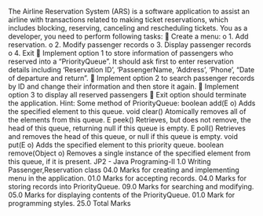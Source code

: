 The Airline Reservation System (ARS) is a software application to assist an airline with transactions
related to making ticket reservations, which includes blocking, reserving, canceling and rescheduling
tickets. You as a developer, you need to perform following tasks:
 Create a menu:
o 1. Add reservation.
o 2. Modify passenger records
o 3. Display passenger records
o 4. Exit
 Implement option 1 to store information of passengers who reserved into a “PriorityQueue”.
It should ask first to enter reservation details including ‘Reservation ID’, ‘PassengerName,
‘Address’, ‘Phone’, “Date of departure and return”.
 Implement option 2 to search passenger records by ID and change their information and then
store it again.
 Implement option 3 to display all reserved passengers
 Exit option should terminate the application.
Hint: Some method of PriorityQueue:
boolean add(E o) Adds the specified element to this queue.
void clear() Atomically removes all of the elements from this queue.
E peek() Retrieves, but does not remove, the head of this queue, returning null if this queue is empty.
E poll() Retrieves and removes the head of this queue, or null if this queue is empty.
void put(E o) Adds the specified element to this priority queue.
boolean remove(Object o) Removes a single instance of the specified element from this queue, if it is present.
JP2 - Java Programing-II
1.0 Writing Passenger,Reservation class
04.0 Marks for creating and implementing menu in the application.
01.0 Marks for accepting records.
04.0 Marks for storing records into PriorityQueue.
09.0 Marks for searching and modifying.
05.0 Marks for displaying contents of the PriorityQueue.
01.0 Mark for programming styles.
25.0 Total Marks
